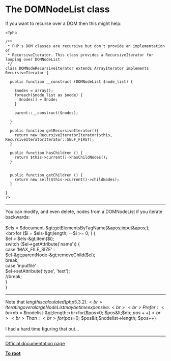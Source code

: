 # The DOMNodeList class



If you want to recurse over a DOM then this might help: <br>

```
<?php 

/**
 * PHP's DOM classes are recursive but don't provide an implementation of 
 * RecursiveIterator. This class provides a RecursiveIterator for looping over DOMNodeList
 */
class DOMNodeRecursiveIterator extends ArrayIterator implements RecursiveIterator {
  
  public function __construct (DOMNodeList $node_list) {
    
    $nodes = array();
    foreach($node_list as $node) {
      $nodes[] = $node;
    }
    
    parent::__construct($nodes);
    
  }
  
  public function getRecursiveIterator(){
    return new RecursiveIteratorIterator($this, RecursiveIteratorIterator::SELF_FIRST);
  }
  
  public function hasChildren () {
    return $this->current()->hasChildNodes();
  }

  
  public function getChildren () {
    return new self($this->current()->childNodes);
  }
  
}
?>
```
  

---

You can modify, and even delete, nodes from a DOMNodeList if you iterate backwards:<br><br>$els = $document-&gt;getElementsByTagName(&apos;input&apos;);<br>for ($i = $els-&gt;length; --$i &gt;= 0; ) {<br>  $el = $els-&gt;item($i);<br>  switch ($el-&gt;getAttribute(&apos;name&apos;)) {<br>    case &apos;MAX_FILE_SIZE&apos; :<br>      $el-&gt;parentNode-&gt;removeChild($el);<br>    break;<br>    case &apos;inputfile&apos; :<br>      $el-&gt;setAttribute(&apos;type&apos;, &apos;text&apos;);<br>    //break;<br>  }<br>}  

---

Note that $length is calculated (php5.3.2).<br>Iterating over a large NodeList may be time expensive.<br><br>Prefer :<br>$nb = $nodelist-&gt;length;<br>for($pos=0; $pos&lt;$nb; $pos++)<br><br>Than:<br>for($pos=0; $pos&lt;$nodelist-&gt;length; $pos++)<br><br>I had a hard time figuring that out...  

---

[Official documentation page](https://www.php.net/manual/en/class.domnodelist.php)

**[To root](/README.md)**
